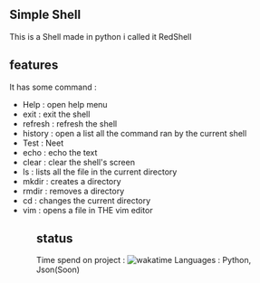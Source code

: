 ## Simple Shell
This is a Shell made in python i called it RedShell

## features

It has some command :
<ul>
  <li>Help : open help menu</li>
  <li>exit : exit the shell</li>
  <li>refresh : refresh the shell</li>
  <li>history : open a list all the command ran by the current shell</li>
  <li>Test : Neet </li>
  <li>echo : echo the text</li>
  <li>clear : clear the shell's screen</li>
  <li>ls : lists all the file in the current directory</li>
  <li>mkdir : creates a directory </li>
  <li>rmdir : removes a directory </li>
  <li>cd : changes the current directory</li>
  <li>vim : opens a file in THE vim editor</li>

  <ul/>

## status
Time spend on project : ![wakatime](https://wakatime.com/badge/user/39a3a246-5f01-49ec-8eaa-f0573373da7a/project/0ee68efc-0ef7-482f-8e76-5bbc1e352d7f.svg)
Languages : Python, Json(Soon)
